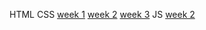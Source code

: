 HTML CSS
<a href="https://marianashy.github.io/HTML-CSS/week01/">week 1</a>
<a href="https://marianashy.github.io/HTML-CSS/week02/">week 2</a>
<a href="https://marianashy.github.io/HTML-CSS/week03/">week 3</a>
JS
<a href="https://marianashy.github.io/js/week02/">week 2</a>
